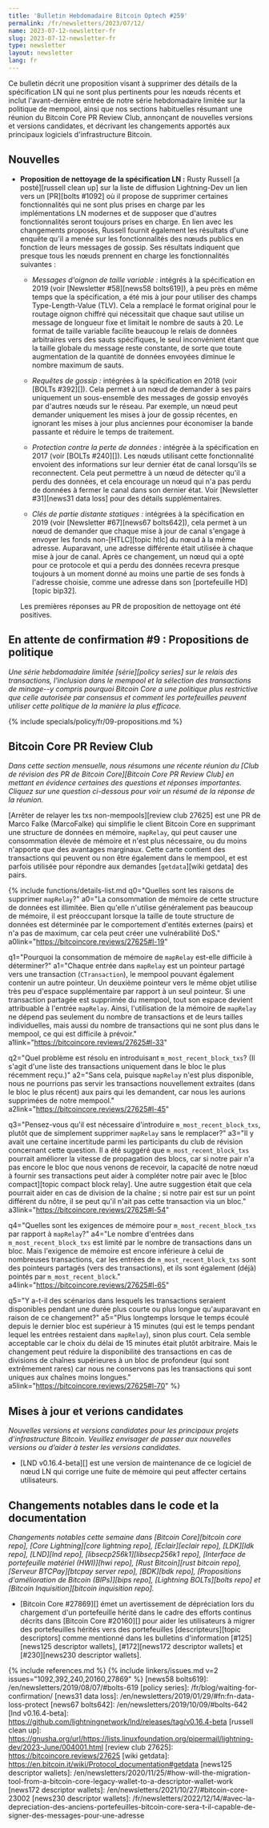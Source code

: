 ```yaml
---
title: 'Bulletin Hebdomadaire Bitcoin Optech #259'
permalink: /fr/newsletters/2023/07/12/
name: 2023-07-12-newsletter-fr
slug: 2023-07-12-newsletter-fr
type: newsletter
layout: newsletter
lang: fr
---
```

Ce bulletin décrit une proposition visant à supprimer des détails de la spécification LN qui ne sont plus pertinents pour les
nœuds récents et inclut l'avant-dernière entrée de notre série hebdomadaire limitée sur la politique de mempool, ainsi que nos
sections habituelles résumant une réunion du Bitcoin Core PR Review Club, annonçant de nouvelles versions et versions candidates,
et décrivant les changements apportés aux principaux logiciels d'infrastructure Bitcoin.

## Nouvelles

- **Proposition de nettoyage de la spécification LN :** Rusty Russell [a posté][russell clean up] sur la liste de diffusion
  Lightning-Dev un lien vers un [PR][bolts #1092] où il propose de supprimer certaines fonctionnalités qui ne sont plus
  prises en charge par les implémentations LN modernes et de supposer que d'autres fonctionnalités seront toujours prises en charge.
  En lien avec les changements proposés, Russell fournit également les résultats d'une enquête qu'il a menée sur les fonctionnalités
  des nœuds publics en fonction de leurs messages de gossip. Ses résultats indiquent que presque tous les nœuds prennent en charge
  les fonctionnalités suivantes :

  - *Messages d'oignon de taille variable :* intégrés à la spécification en 2019
    (voir [Newsletter #58][news58 bolts619]), à peu près en même temps que la spécification, a été mis à jour pour utiliser des
    champs Type-Length-Value (TLV). Cela a remplacé le format original pour le routage oignon chiffré qui nécessitait que chaque
    saut utilise un message de longueur fixe et limitait le nombre de sauts à 20. Le format de taille variable facilite beaucoup le
    relais de données arbitraires vers des sauts spécifiques, le seul inconvénient étant que la taille globale du message reste
    constante, de sorte que toute augmentation de la quantité de données envoyées diminue le nombre maximum de sauts.

  - *Requêtes de gossip :* intégrées à la spécification en 2018 (voir [BOLTs #392][]).
    Cela permet à un nœud de demander à ses pairs uniquement un sous-ensemble des messages de gossip envoyés par d'autres nœuds sur
    le réseau. Par exemple, un nœud peut demander uniquement les mises à jour de gossip récentes, en ignorant les mises à jour plus
    anciennes pour économiser la bande passante et réduire le temps de traitement.

  - *Protection contre la perte de données :* intégrée à la spécification en 2017 (voir [BOLTs #240][]).
    Les nœuds utilisant cette fonctionnalité envoient des informations sur leur dernier état de canal lorsqu'ils se reconnectent.
    Cela peut permettre à un nœud de détecter qu'il a perdu des données, et cela encourage un nœud qui n'a pas perdu de données à
    fermer le canal dans son dernier état. Voir [Newsletter #31][news31 data loss] pour des détails supplémentaires.

  - *Clés de partie distante statiques :* intégrées à la spécification en 2019
    (voir [Newsletter #67][news67 bolts642]), cela permet à un nœud de demander que chaque mise à jour de canal s'engage à envoyer
    les fonds non-[HTLC][topic htlc] du nœud à la même adresse. Auparavant, une adresse différente était utilisée à chaque mise à
    jour de canal. Après ce changement, un nœud qui a opté pour ce protocole et qui a perdu des données recevra presque toujours à
    un moment donné au moins une partie de ses fonds à l'adresse choisie, comme une adresse dans son [portefeuille HD][topic bip32].

  Les premières réponses au PR de proposition de nettoyage ont été positives.

## En attente de confirmation #9 : Propositions de politique

_Une série hebdomadaire limitée [série][policy series] sur le relais des transactions, l'inclusion dans le mempool et la sélection
des transactions de minage--y compris pourquoi Bitcoin Core a une politique plus restrictive que celle autorisée par consensus et
comment les portefeuilles peuvent utiliser cette politique de la manière la plus efficace._

{% include specials/policy/fr/09-propositions.md %}

## Bitcoin Core PR Review Club

*Dans cette section mensuelle, nous résumons une récente réunion du [Club de révision des PR de Bitcoin Core][Bitcoin Core PR Review Club]
en mettant en évidence certaines des questions et réponses importantes. Cliquez sur
une question ci-dessous pour voir un résumé de la réponse de la réunion.*

[Arrêter de relayer les txs non-mempools][review club 27625]
est une PR de Marco Falke (MarcoFalke) qui simplifie le client Bitcoin Core
en supprimant une structure de données en mémoire, `mapRelay`, qui peut
causer une consommation élevée de mémoire et n'est plus nécessaire, ou du moins
n'apporte que des avantages marginaux.
Cette carte contient des transactions qui peuvent ou non être également dans le mempool,
et est parfois utilisée pour répondre aux demandes [`getdata`][wiki getdata] des pairs.

{% include functions/details-list.md
  q0="Quelles sont les raisons de supprimer `mapRelay`?"
  a0="La consommation de mémoire de cette structure de données est illimitée.
      Bien qu'elle n'utilise généralement pas beaucoup de mémoire, il est préoccupant lorsque
      la taille de toute structure de données est déterminée par le comportement
      d'entités externes (pairs) et n'a pas de maximum, car cela peut créer
      une vulnérabilité DoS."
  a0link="https://bitcoincore.reviews/27625#l-19"

  q1="Pourquoi la consommation de mémoire de `mapRelay` est-elle difficile à déterminer?"
  a1="Chaque entrée dans `mapRelay` est un pointeur partagé vers une transaction
      (`CTransaction`), le mempool pouvant également contenir un autre pointeur.
      Un deuxième pointeur vers le même objet utilise très peu d'espace supplémentaire
      par rapport à un seul pointeur.
      Si une transaction partagée est supprimée du mempool,
      tout son espace devient attribuable à l'entrée `mapRelay`.
      Ainsi, l'utilisation de la mémoire de `mapRelay` ne dépend pas seulement du nombre
      de transactions et de leurs tailles individuelles, mais aussi du nombre
      de transactions qui ne sont plus dans le mempool, ce qui est difficile
      à prévoir."
  a1link="https://bitcoincore.reviews/27625#l-33"

  q2="Quel problème est résolu en introduisant `m_most_recent_block_txs`?
      (Il s'agit d'une liste des transactions uniquement dans le bloc le plus récemment reçu.)"
  a2="Sans cela, puisque `mapRelay` n'est plus disponible, nous ne pourrions pas
      servir les transactions nouvellement extraites (dans le bloc le plus récent)
      aux pairs qui les demandent, car nous les aurions supprimées de
      notre mempool."
  a2link="https://bitcoincore.reviews/27625#l-45"

  q3="Pensez-vous qu'il est nécessaire d'introduire `m_most_recent_block_txs`,
      plutôt que de simplement supprimer `mapRelay` sans le remplacer?"
  a3="Il y avait une certaine incertitude parmi les participants du club de révision concernant cette question.
      Il a été suggéré que `m_most_recent_block_txs` pourrait améliorer la vitesse de propagation des blocs,
      car si notre pair n'a pas encore le bloc que nous venons de recevoir, la capacité de notre nœud à fournir ses transactions
      peut aider à compléter notre pair avec le [bloc compact][topic compact block relay].
      Une autre suggestion était que cela pourrait aider en cas de division de la chaîne ;
      si notre pair est sur un point différent du nôtre, il se peut qu'il n'ait pas cette
      transaction via un bloc."
  a3link="https://bitcoincore.reviews/27625#l-54"

  q4="Quelles sont les exigences de mémoire pour `m_most_recent_block_txs`
      par rapport à `mapRelay`?"
  a4="Le nombre d'entrées dans `m_most_recent_block_txs` est limité par
      le nombre de transactions dans un bloc. Mais l'exigence de mémoire
      est encore inférieure à celui de nombreuses transactions, car les entrées
      de `m_most_recent_block_txs` sont des pointeurs partagés (vers des transactions), et ils sont
      également (déjà) pointés par `m_most_recent_block`."
  a4link="https://bitcoincore.reviews/27625#l-65"

  q5="Y a-t-il des scénarios dans lesquels les transactions seraient disponibles
      pendant une durée plus courte ou plus longue qu'auparavant en raison de ce changement?"
  a5="Plus longtemps lorsque le temps écoulé depuis le dernier bloc est supérieur à 15 minutes
      (qui est le temps pendant lequel les entrées restaient dans `mapRelay`), sinon plus court.
      Cela semble acceptable car le choix du délai de 15 minutes était plutôt arbitraire.
      Mais le changement peut réduire la disponibilité des transactions en cas de
      divisions de chaînes supérieures à un bloc de profondeur (qui sont extrêmement rares)
      car nous ne conservons pas les transactions qui sont uniques aux chaînes moins longues."
  a5link="https://bitcoincore.reviews/27625#l-70"
%}

## Mises à jour et verions candidates

*Nouvelles versions et versions candidates pour les principaux projets d’infrastructure
Bitcoin. Veuillez envisager de passer aux nouvelles versions ou d’aider à tester
les versions candidates.*

- [LND v0.16.4-beta][] est une version de maintenance de ce logiciel de nœud LN
  qui corrige une fuite de mémoire qui peut affecter certains utilisateurs.

## Changements notables dans le code et la documentation

*Changements notables cette semaine dans [Bitcoin Core][bitcoin core repo], [Core
Lightning][core lightning repo], [Eclair][eclair repo], [LDK][ldk repo],
[LND][lnd repo], [libsecp256k1][libsecp256k1 repo], [Interface de portefeuille
matériel (HWI)][hwi repo], [Rust Bitcoin][rust bitcoin repo], [Serveur BTCPay][btcpay server repo],
[BDK][bdk repo], [Propositions d'amélioration de Bitcoin (BIPs)][bips repo], [Lightning BOLTs][bolts repo] et
[Bitcoin Inquisition][bitcoin inquisition repo].*

- [Bitcoin Core #27869][] émet un avertissement de dépréciation lors du chargement d'un
  portefeuille hérité dans le cadre des efforts continus décrits dans [Bitcoin Core #20160][]
  pour aider les utilisateurs à migrer des portefeuilles hérités vers des portefeuilles [descripteurs][topic descriptors]
  comme mentionné dans les bulletins d'information [#125][news125 descriptor wallets],
  [#172][news172 descriptor wallets] et [#230][news230 descriptor wallets].

{% include references.md %}
{% include linkers/issues.md v=2 issues="1092,392,240,20160,27869" %}
[news58 bolts619]: /en/newsletters/2019/08/07/#bolts-619
[policy series]: /fr/blog/waiting-for-confirmation/
[news31 data loss]: /en/newsletters/2019/01/29/#fn:fn-data-loss-protect
[news67 bolts642]: /en/newsletters/2019/10/09/#bolts-642
[lnd v0.16.4-beta]: https://github.com/lightningnetwork/lnd/releases/tag/v0.16.4-beta
[russell clean up]: https://gnusha.org/url/https://lists.linuxfoundation.org/pipermail/lightning-dev/2023-June/004001.html
[review club 27625]: https://bitcoincore.reviews/27625
[wiki getdata]: https://en.bitcoin.it/wiki/Protocol_documentation#getdata
[news125 descriptor wallets]: /en/newsletters/2020/11/25/#how-will-the-migration-tool-from-a-bitcoin-core-legacy-wallet-to-a-descriptor-wallet-work
[news172 descriptor wallets]: /en/newsletters/2021/10/27/#bitcoin-core-23002
[news230 descriptor wallets]: /fr/newsletters/2022/12/14/#avec-la-depreciation-des-anciens-portefeuilles-bitcoin-core-sera-t-il-capable-de-signer-des-messages-pour-une-adresse
